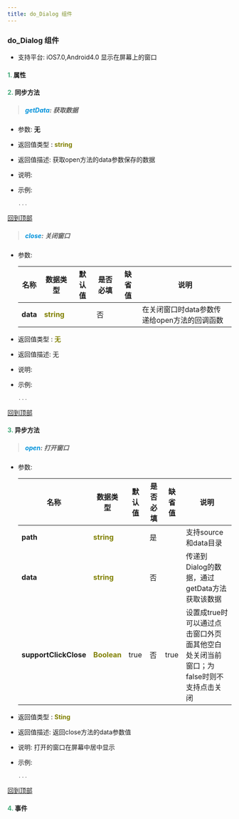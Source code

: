 ```yaml
---
title: do_Dialog 组件
---
```


### do_Dialog 组件

* 支持平台: iOS7.0,Android4.0
显示在屏幕上的窗口

#### <font color ='#40A977'>**1.**</font> 属性

#### <font color ='#40A977'>**2.**</font> 同步方法

>##### <font color ='#0092db'>**getData**</font>: 获取数据

- 参数: **无**
- 返回值类型 : <font color ='#808000'>**string**</font>
- 返回值描述: 获取open方法的data参数保存的数据
- 说明: 
- 示例:

  ```javascript
  ...

  ```

[回到顶部](#top)

>##### <font color ='#0092db'>**close**</font>: 关闭窗口

- 参数:

  名称 | 数据类型 |默认值|是否必填|缺省值|说明
  ---- |-------------  |----------|--------------|--------|------
  **data** |<font color ='#808000'>**string**</font> |  | 否||在关闭窗口时data参数传递给open方法的回调函数
- 返回值类型 : <font color ='#808000'>**无**</font>
- 返回值描述: 无
- 说明: 
- 示例:

  ```javascript
  ...

  ```

[回到顶部](#top)

#### <font color ='#40A977'>**3.**</font> 异步方法

>##### <font color ='#0092db'>**open**</font>: 打开窗口

- 参数:

  名称 | 数据类型 |默认值|是否必填|缺省值|说明
  ---- |-------------  |----------|--------------|--------|------
  **path** |<font color ='#808000'>**string**</font> |  | 是||支持source和data目录
  **data** |<font color ='#808000'>**string**</font> |  | 否||传递到Dialog的数据，通过getData方法获取该数据
  **supportClickClose** |<font color ='#808000'>**Boolean**</font> | true | 否|true|设置成true时可以通过点击窗口外页面其他空白处关闭当前窗口；为false时则不支持点击关闭
- 返回值类型 : <font color ='#808000'>**Sting**</font>
- 返回值描述: 返回close方法的data参数值
- 说明: 打开的窗口在屏幕中居中显示
- 示例:

  ```javascript
  ...

  ```

[回到顶部](#top)


#### <font color ='#40A977'>**4.**</font> 事件



